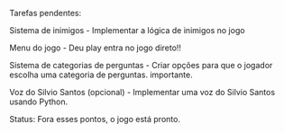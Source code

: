 Tarefas pendentes:

Sistema de inimigos - Implementar a lógica de inimigos no jogo

Menu do jogo - Deu play entra no jogo direto!! 

Sistema de categorias de perguntas - Criar opções para que o jogador escolha uma categoria de perguntas. importante.

Voz do Silvio Santos (opcional) - Implementar uma voz do Silvio Santos usando Python.

Status: Fora esses pontos, o jogo está pronto.
